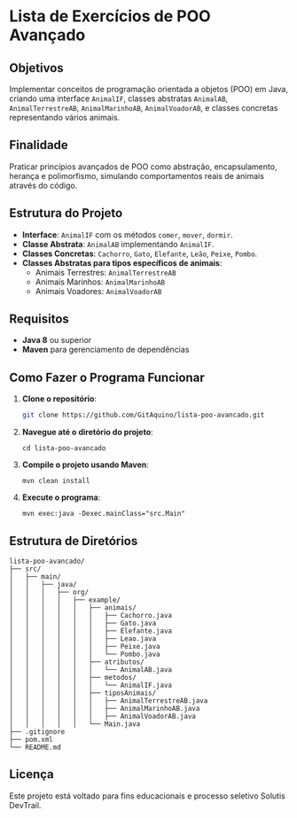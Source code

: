 # Lista de Exercícios de POO Avançado

## Objetivos
Implementar conceitos de programação orientada a objetos (POO) em Java, criando uma interface `AnimalIF`, classes abstratas `AnimalAB`, `AnimalTerrestreAB`, `AnimalMarinhoAB`, `AnimalVoadorAB`, e classes concretas representando vários animais.

## Finalidade
Praticar princípios avançados de POO como abstração, encapsulamento, herança e polimorfismo, simulando comportamentos reais de animais através do código.

## Estrutura do Projeto
- **Interface**: `AnimalIF` com os métodos `comer`, `mover`, `dormir`.
- **Classe Abstrata**: `AnimalAB` implementando `AnimalIF`.
- **Classes Concretas**: `Cachorro`, `Gato`, `Elefante`, `Leão`, `Peixe`, `Pombo`.
- **Classes Abstratas para tipos específicos de animais**:
    - Animais Terrestres: `AnimalTerrestreAB`
    - Animais Marinhos: `AnimalMarinhoAB`
    - Animais Voadores: `AnimalVoadorAB`

## Requisitos
- **Java 8** ou superior
- **Maven** para gerenciamento de dependências

## Como Fazer o Programa Funcionar
1. **Clone o repositório**:
   ```bash
   git clone https://github.com/GitAquino/lista-poo-avancado.git

2. **Navegue até o diretório do projeto**:
    ```
    cd lista-poo-avancado

3. **Compile o projeto usando Maven**:
    ```
    mvn clean install

4. **Execute o programa**:
    ```
    mvn exec:java -Dexec.mainClass="src.Main"
    ```

## Estrutura de Diretórios

```
lista-poo-avancado/
├── src/
│   ├── main/
│   │   ├── java/
│   │   │   ├── org/
│   │   │   │   ├── example/
│   │   │   │   │   ├── animais/
│   │   │   │   │   │   ├── Cachorro.java
│   │   │   │   │   │   ├── Gato.java
│   │   │   │   │   │   ├── Elefante.java
│   │   │   │   │   │   ├── Leao.java
│   │   │   │   │   │   ├── Peixe.java
│   │   │   │   │   │   └── Pombo.java
│   │   │   │   │   ├── atributos/
│   │   │   │   │   │   └── AnimalAB.java
│   │   │   │   │   ├── metodos/
│   │   │   │   │   │   └── AnimalIF.java
│   │   │   │   │   ├── tiposAnimais/ 
│   │   │   │   │   │   ├── AnimalTerrestreAB.java
│   │   │   │   │   │   ├── AnimalMarinhoAB.java
│   │   │   │   │   │   ├── AnimalVoadorAB.java
│   │   │   │   │   └── Main.java
├── .gitignore
├── pom.xml
└── README.md
```

## Licença
Este projeto está voltado para fins educacionais e processo seletivo Solutis DevTrail.